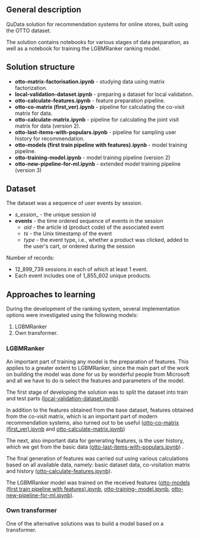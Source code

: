 ## General description

QuData solution for recommendation systems for online stores, built using the OTTO dataset.

The solution contains notebooks for various stages of data preparation, as well as a  notebook for training the LGBMRanker ranking model.

## Solution structure

- __otto-matrix-factorisation.ipynb__ - studying data using matrix factorization.
- __local-validation-dataset.ipynb__ - preparing a dataset for local validation.
- __otto-calculate-features.ipynb__ - feature preparation pipeline.
- __otto-co-matrix (first_ver).ipynb__ - pipeline for calculating the co-visit matrix for data.
- __otto-calculate-matrix.ipynb__ - pipeline for calculating the joint visit matrix for data (version 2).
- __otto-last-items-with-populars.ipynb__ - pipeline for sampling user history for recommendation.
- __otto-models (first train pipeline with features).ipynb__ - model training pipeline.
- __otto-training-model.ipynb__ - model training pipeline (version 2)
- __otto-new-pipeline-for-ml.ipynb__ - extended model training pipeline (version 3)

## Dataset

The dataset was a sequence of user events by session.

- _s_ession__ - the unique session id
- __events__ - the time ordered sequence of events in the session
     - _aid_ - the article id (product code) of the associated event
     - _ts_ - the Unix timestamp of the event
     - _type_ - the event type, i.e., whether a product was clicked, added to the user's cart, or ordered during the session

Number of records:
- 12_899_739 sessions in each of which at least 1 event.
- Each event includes one of 1_855_602 unique products.

## Approaches to learning

During the development of the ranking system, several implementation options were investigated using the following models:
1. LGBMRanker
2. Own transformer.

### LGBMRanker

An important part of training any model is the preparation of features. This applies to a greater extent to LGBMRanker, since the main part of the work on building the model was done for us by wonderful people from Microsoft and all we have to do is select the features and parameters of the model.

The first stage of developing the solution was to split the dataset into train and test parts ([local-validation-dataset.ipynb](local-validation-dataset.ipynb)).

In addition to the features obtained from the base dataset, features obtained from the co-visit matrix, which is an important part of modern recommendation systems, also turned out to be useful ([otto-co-matrix (first_ver).ipynb](otto-co-matrix-first_ver.ipynb) and [otto-calculate-matrix.ipynb](otto-calculate-matrix.ipynb))

The next, also important data for generating features, is the user history, which we get from the basic data ([otto-last-items-with-populars.ipynb](otto-last-items-with-populars.ipynb)) .

The final generation of features was carried out using various calculations based on all available data, namely: basic dataset data, co-visitation matrix and history ([otto-calculate-features.ipynb](otto-calculate-features.ipynb)).

The LGBMRanker model was trained on the received features ([otto-models (first train pipeline with features).ipynb](otto-models-first-train-pipeline-with-features.ipynb), [otto-training- model.ipynb](otto-training-model.ipynb), [otto-new-pipeline-for-ml.ipynb](otto-new-pipeline-for-ml.ipynb)).

### Own transformer

One of the alternative solutions was to build a model based on a transformer.
